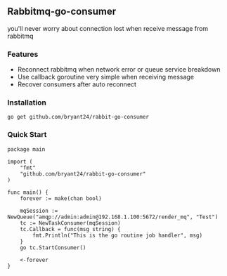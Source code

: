 ## Rabbitmq-go-consumer

you'll never worry about connection lost when receive message from rabbitmq

### Features

- Reconnect rabbitmq when network error or queue service breakdown
- Use callback goroutine very simple when receiving message
- Recover consumers after auto reconnect

### Installation

```
go get github.com/bryant24/rabbit-go-consumer
```




### Quick Start

```
package main

import (
	"fmt"
	"github.com/bryant24/rabbit-go-consumer"
)

func main() {
	forever := make(chan bool)

	mqSession := NewQueue("amqp://admin:admin@192.168.1.100:5672/render_mq", "Test")
	tc := NewTaskConsumer(mqSession)
	tc.Callback = func(msg string) {
		fmt.Println("This is the go routine job handler", msg)
	}
	go tc.StartConsumer()

	<-forever
}



```
